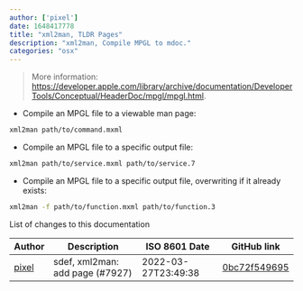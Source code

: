 ```yaml
---
author: ['pixel']
date: 1648417778
title: "xml2man, TLDR Pages"
description: "xml2man, Compile MPGL to mdoc."
categories: "osx"
---
```

> More information: <https://developer.apple.com/library/archive/documentation/DeveloperTools/Conceptual/HeaderDoc/mpgl/mpgl.html>.

- Compile an MPGL file to a viewable man page:

```bash
xml2man path/to/command.mxml
```

- Compile an MPGL file to a specific output file:

```bash
xml2man path/to/service.mxml path/to/service.7
```

- Compile an MPGL file to a specific output file, overwriting if it already exists:

```bash
xml2man -f path/to/function.mxml path/to/function.3
```
List of changes to this documentation


Author | Description | ISO 8601 Date | GitHub link
------|-----|-----|-----
[pixel](mailto:chrissx@chrissx.de) | sdef, xml2man: add page (#7927) | 2022-03-27T23:49:38 | [0bc72f549695](https://github.com/tldr-pages/tldr/commit/0bc72f549695d557ccf1f659f45321687f65fd71)

